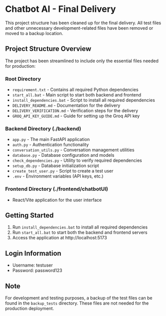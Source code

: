 # Chatbot AI - Final Delivery

This project structure has been cleaned up for the final delivery. All test files and other unnecessary development-related files have been removed or moved to a backup location.

## Project Structure Overview

The project has been streamlined to include only the essential files needed for production:

### Root Directory
- `requirement.txt` - Contains all required Python dependencies
- `start_all.bat` - Main script to start both backend and frontend
- `install_dependencies.bat` - Script to install all required dependencies
- `DELIVERY_README.md` - Documentation for the delivery
- `DELIVERY_VERIFICATION.md` - Verification steps for the delivery
- `GROQ_API_KEY_GUIDE.md` - Guide for setting up the Groq API key

### Backend Directory (./backend)
- `app.py` - The main FastAPI application
- `auth.py` - Authentication functionality
- `conversation_utils.py` - Conversation management utilities
- `database.py` - Database configuration and models
- `check_dependencies.py` - Utility to verify required dependencies
- `setup_db.py` - Database initialization script
- `create_test_user.py` - Script to create a test user
- `.env` - Environment variables (API keys, etc.)

### Frontend Directory (./frontend/chatbotUI)
- React/Vite application for the user interface

## Getting Started

1. Run `install_dependencies.bat` to install all required dependencies
2. Run `start_all.bat` to start both the backend and frontend servers
3. Access the application at http://localhost:5173

## Login Information
- Username: testuser
- Password: password123

## Note
For development and testing purposes, a backup of the test files can be found in the `backup_tests` directory. These files are not needed for the production deployment.
